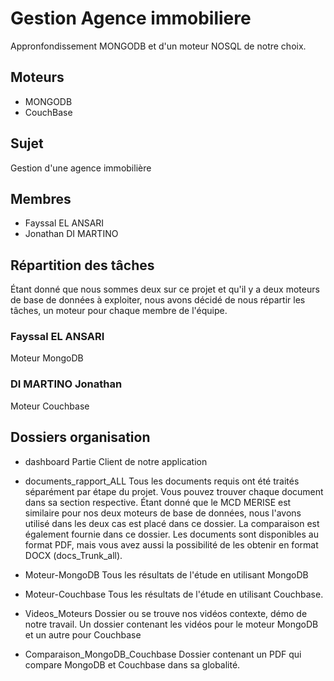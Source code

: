 # Gestion Agence immobiliere

Appronfondissement MONGODB et d'un moteur NOSQL de notre choix.

## Moteurs 
 - MONGODB
 - CouchBase

## Sujet

Gestion d'une agence immobilière 

## Membres
 - Fayssal EL ANSARI 
 - Jonathan DI MARTINO

## Répartition des tâches
Étant donné que nous sommes deux sur ce projet et qu'il y a deux moteurs de base de données à exploiter, nous avons décidé de nous répartir les tâches, un moteur pour chaque membre de l'équipe.

### Fayssal EL ANSARI 
Moteur MongoDB

### DI MARTINO Jonathan 
Moteur Couchbase

## Dossiers organisation
 - dashboard 
   Partie Client de notre application
 - documents_rapport_ALL
   Tous les documents requis ont été traités séparément par étape du projet. 
   Vous pouvez trouver chaque document dans sa section respective. 
   Étant donné que le MCD MERISE est similaire pour nos deux moteurs de base de données, nous l'avons utilisé dans les deux cas est placé dans ce dossier. 
   La comparaison est également fournie dans ce dossier. 
   Les documents sont disponibles au format PDF, mais vous avez aussi la possibilité de les obtenir en format DOCX (docs_Trunk_all).
 - Moteur-MongoDB
    Tous les résultats de l'étude en utilisant MongoDB
 - Moteur-Couchbase
    Tous les résultats de l'étude en utilisant Couchbase.
 - Videos_Moteurs
    Dossier ou se trouve nos vidéos contexte, démo de notre travail.
    Un dossier contenant les vidéos pour le moteur MongoDB et un autre pour Couchbase

 - Comparaison_MongoDB_Couchbase 
    Dossier contenant un PDF qui compare MongoDB et Couchbase dans sa globalité.


